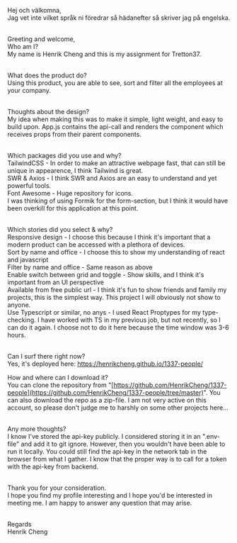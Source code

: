 Hej och välkomna,<br/>
Jag vet inte vilket språk ni föredrar så hädanefter så skriver jag på engelska.<br/><br/>

Greeting and welcome,<br/>
Who am I?<br/>
My name is Henrik Cheng and this is my assignment for Tretton37.<br/><br/>

What does the product do?<br/>
Using this product, you are able to see, sort and filter all the employees at your company.<br/><br/>

Thoughts about the design?<br/>
My idea when making this was to make it simple, light weight, and easy to build upon. App.js contains the api-call and renders the component which receives props from their parent components.<br/><br/>

Which packages did you use and why?<br/>
TailwindCSS - In order to make an attractive webpage fast, that can still be unique in appearence, I think Tailwind is great.<br/>
SWR & Axios - I think SWR and Axios are an easy to understand and yet powerful tools.<br/>
Font Awesome - Huge repository for icons.<br/>
I was thinking of using Formik for the form-section, but I think it would have been overkill for this application at this point.<br/><br/>

Which stories did you select & why?<br/>
Responsive design - I choose this because I think it's important that a modern product can be accessed with a plethora of devices.<br/>
Sort by name and office - I choose this to show my understanding of react and javascript<br/>
Filter by name and office - Same reason as above<br/>
Enable switch between grid and toggle - Show skills, and I think it's important from an UI perspective<br/>
Available from free public url - I think it's fun to show friends and family my projects, this is the simplest way. This project I will obviously not show to anyone.<br/>
Use Typescript or similar, no anys - I used React Proptypes for my type-checking. I have worked with TS in my previous job, but not recently, so I can do it again. I choose not to do it here because the time window was 3-6 hours.<br/><br/>

Can I surf there right now?<br/>
Yes, it's deployed here: https://henrikcheng.github.io/1337-people/<br/>

How and where can I download it?<br/>
You can clone the repository from "[https://github.com/HenrikCheng/1337-people](https://github.com/HenrikCheng/1337-people/tree/master)". You can also download the repo as a zip-file. I am not very active on this account, so please don't judge me to harshly on some other projects here...<br/><br/>

Any more thoughts?<br/>
I know I've stored the api-key publicly. I considered storing it in an ".env-file" and add it to git ignore. However, then you wouldn't have been able to run it locally. You could still find the api-key in the network tab in the browser from what I gather. I know that the proper way is to call for a token with the api-key from backend. <br/><br/>

Thank you for your consideration.<br/>
I hope you find my profile interesting and I hope you'd be interested in meeting me. I am happy to answer any question that may arise.<br/><br/>

Regards<br/>
Henrik Cheng
